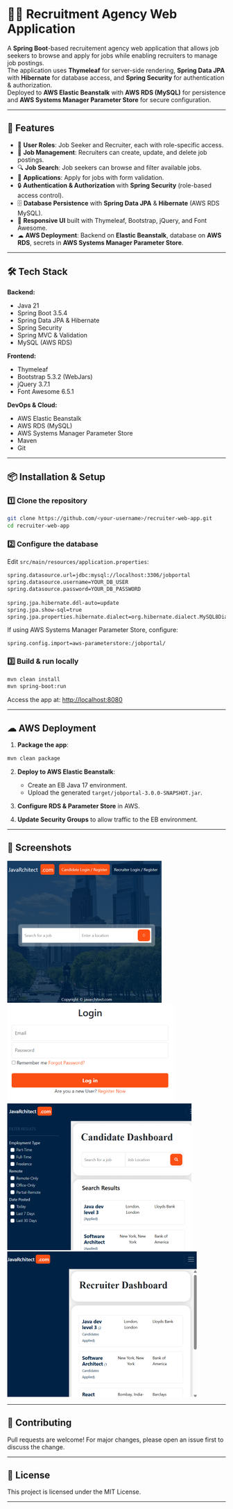 # 🧑‍💼 Recruitment Agency Web Application

A **Spring Boot**-based recruitement agency web application that allows job seekers to browse and apply for jobs while enabling recruiters to manage job postings.  
The application uses **Thymeleaf** for server-side rendering, **Spring Data JPA** with **Hibernate** for database access, and **Spring Security** for authentication & authorization.  
Deployed to **AWS Elastic Beanstalk** with **AWS RDS (MySQL)** for persistence and **AWS Systems Manager Parameter Store** for secure configuration.

---


## 📌 Features
- 👤 **User Roles**: Job Seeker and Recruiter, each with role-specific access.
- 📝 **Job Management**: Recruiters can create, update, and delete job postings.
- 🔍 **Job Search**: Job seekers can browse and filter available jobs.
- 📄 **Applications**: Apply for jobs with form validation.
- 🔒 **Authentication & Authorization** with **Spring Security** (role-based access control).
- 🗄 **Database Persistence** with **Spring Data JPA** & **Hibernate** (AWS RDS MySQL).
- 🎨 **Responsive UI** built with Thymeleaf, Bootstrap, jQuery, and Font Awesome.
- ☁ **AWS Deployment**: Backend on **Elastic Beanstalk**, database on **AWS RDS**, secrets in **AWS Systems Manager Parameter Store**.

---

## 🛠 Tech Stack
**Backend:**
- Java 21
- Spring Boot 3.5.4
- Spring Data JPA & Hibernate
- Spring Security
- Spring MVC & Validation
- MySQL (AWS RDS)

**Frontend:**
- Thymeleaf
- Bootstrap 5.3.2 (WebJars)
- jQuery 3.7.1
- Font Awesome 6.5.1

**DevOps & Cloud:**
- AWS Elastic Beanstalk
- AWS RDS (MySQL)
- AWS Systems Manager Parameter Store
- Maven
- Git

---

## 📦 Installation & Setup

### 1️⃣ Clone the repository
```bash
git clone https://github.com/<your-username>/recruiter-web-app.git
cd recruiter-web-app
````

### 2️⃣ Configure the database

Edit `src/main/resources/application.properties`:

```properties
spring.datasource.url=jdbc:mysql://localhost:3306/jobportal
spring.datasource.username=YOUR_DB_USER
spring.datasource.password=YOUR_DB_PASSWORD

spring.jpa.hibernate.ddl-auto=update
spring.jpa.show-sql=true
spring.jpa.properties.hibernate.dialect=org.hibernate.dialect.MySQL8Dialect
```

If using AWS Systems Manager Parameter Store, configure:

```properties
spring.config.import=aws-parameterstore:/jobportal/
```

### 3️⃣ Build & run locally

```bash
mvn clean install
mvn spring-boot:run
```

Access the app at: [http://localhost:8080](http://localhost:8080)

---

## ☁ AWS Deployment

1. **Package the app**:

```bash
mvn clean package
```

2. **Deploy to AWS Elastic Beanstalk**:

   * Create an EB Java 17 environment.
   * Upload the generated `target/jobportal-3.0.0-SNAPSHOT.jar`.
3. **Configure RDS & Parameter Store** in AWS.
4. **Update Security Groups** to allow traffic to the EB environment.

---

## 📸 Screenshots
<img alt="landing-page" src="./img/ra1_sm.png" />
<img alt="jobs" src="./img/ra2_sm.png" />
<img alt="candidate-page" src="./img/ra3_sm.png" />
<img alt="recruiter-page" src="./img/ra4_sm.png" />



---

## 🤝 Contributing

Pull requests are welcome! For major changes, please open an issue first to discuss the change.

---

## 📜 License

This project is licensed under the MIT License.

---
